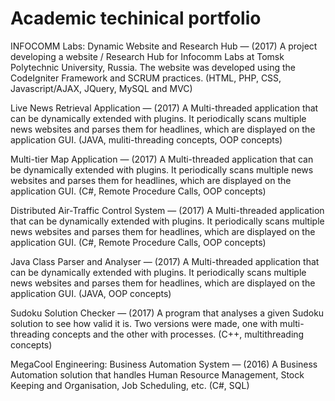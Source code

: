 # Academic techinical portfolio

INFOCOMM Labs: Dynamic Website and Research Hub — (2017)
A project developing a website / Research Hub for Infocomm Labs at Tomsk Polytechnic University, Russia. The website was developed using the CodeIgniter Framework and SCRUM practices. (HTML, PHP, CSS, Javascript/AJAX, JQuery, MySQL and MVC)

Live News Retrieval Application — (2017)
A Multi-threaded application that can be dynamically extended with plugins. It periodically scans multiple news websites and parses them for headlines, which are displayed on the application GUI. (JAVA, muliti-threading concepts, OOP concepts)

Multi-tier Map Application — (2017)
A Multi-threaded application that can be dynamically extended with plugins. It periodically scans multiple news websites and parses them for headlines, which are displayed on the application GUI. (C#, Remote Procedure Calls, OOP concepts)

Distributed Air-Traffic Control System — (2017)
A Multi-threaded application that can be dynamically extended with plugins. It periodically scans multiple news websites and parses them for headlines, which are displayed on the application GUI. (C#, Remote Procedure Calls, OOP concepts)

Java Class Parser and Analyser — (2017)
A Multi-threaded application that can be dynamically extended with plugins. It periodically scans multiple news websites and parses them for headlines, which are displayed on the application GUI. (JAVA, OOP concepts)

Sudoku Solution Checker — (2017)
A program that analyses a given Sudoku solution to see how valid it is. Two versions were made, one with multi-threading concepts and the other with processes. (C++, multithreading concepts)

MegaCool Engineering: Business Automation System — (2016)
A Business Automation solution that handles Human Resource Management, Stock Keeping and Organisation, Job Scheduling, etc. (C#, SQL)
